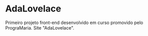# AdaLovelace
Primeiro projeto front-end desenvolvido em curso promovido pelo PrograMaria. Site "AdaLovelace".
